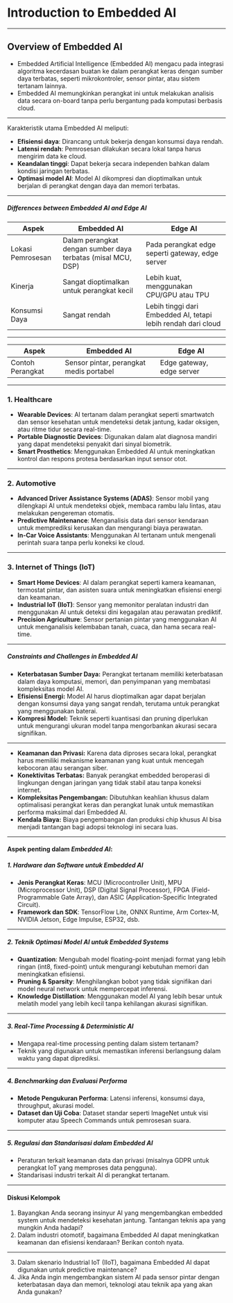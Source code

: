 <!-- ---
marp: true
theme: gaia
_class: lead
paginate: true
backgroundColor: #fff
backgroundImage: url('https://marp.app/assets/hero-background.svg')

--- -->

# Introduction to Embedded AI



---

## Overview of Embedded AI
- Embedded Artificial Intelligence (Embedded AI) mengacu pada integrasi algoritma kecerdasan buatan ke dalam perangkat keras dengan sumber daya terbatas, seperti mikrokontroler, sensor pintar, atau sistem tertanam lainnya.
- Embedded AI memungkinkan perangkat ini untuk melakukan analisis data secara on-board tanpa perlu bergantung pada komputasi berbasis cloud.

---

Karakteristik utama Embedded AI meliputi:
- **Efisiensi daya**: Dirancang untuk bekerja dengan konsumsi daya rendah.
- **Latensi rendah**: Pemrosesan dilakukan secara lokal tanpa harus mengirim data ke cloud.
- **Keandalan tinggi**: Dapat bekerja secara independen bahkan dalam kondisi jaringan terbatas.
- **Optimasi model AI**: Model AI dikompresi dan dioptimalkan untuk berjalan di perangkat dengan daya dan memori terbatas.

---
##### Differences between Embedded AI and Edge AI
| Aspek | Embedded AI | Edge AI |
|--------|-------------|---------|
| Lokasi Pemrosesan | Dalam perangkat dengan sumber daya terbatas (misal MCU, DSP) | Pada perangkat edge seperti gateway, edge server |
| Kinerja | Sangat dioptimalkan untuk perangkat kecil | Lebih kuat, menggunakan CPU/GPU atau TPU |
| Konsumsi Daya | Sangat rendah | Lebih tinggi dari Embedded AI, tetapi lebih rendah dari cloud |
---

| Aspek | Embedded AI | Edge AI |
|--------|-------------|---------|
| Contoh Perangkat | Sensor pintar, perangkat medis portabel | Edge gateway, edge server |

---

### 1. Healthcare
- **Wearable Devices**: AI tertanam dalam perangkat seperti smartwatch dan sensor kesehatan untuk mendeteksi detak jantung, kadar oksigen, atau ritme tidur secara real-time.
- **Portable Diagnostic Devices**: Digunakan dalam alat diagnosa mandiri yang dapat mendeteksi penyakit dari sinyal biometrik.
- **Smart Prosthetics**: Menggunakan Embedded AI untuk meningkatkan kontrol dan respons protesa berdasarkan input sensor otot.

---
### 2. Automotive
- **Advanced Driver Assistance Systems (ADAS)**: Sensor mobil yang dilengkapi AI untuk mendeteksi objek, membaca rambu lalu lintas, atau melakukan pengereman otomatis.
- **Predictive Maintenance**: Menganalisis data dari sensor kendaraan untuk memprediksi kerusakan dan mengurangi biaya perawatan.
- **In-Car Voice Assistants**: Menggunakan AI tertanam untuk mengenali perintah suara tanpa perlu koneksi ke cloud.
---

### 3. Internet of Things (IoT)
- **Smart Home Devices**: AI dalam perangkat seperti kamera keamanan, termostat pintar, dan asisten suara untuk meningkatkan efisiensi energi dan keamanan.
- **Industrial IoT (IIoT)**: Sensor yang memonitor peralatan industri dan menggunakan AI untuk deteksi dini kegagalan atau perawatan prediktif.
- **Precision Agriculture**: Sensor pertanian pintar yang menggunakan AI untuk menganalisis kelembaban tanah, cuaca, dan hama secara real-time.

---
##### Constraints and Challenges in Embedded AI

- **Keterbatasan Sumber Daya:** Perangkat tertanam memiliki keterbatasan dalam daya komputasi, memori, dan penyimpanan yang membatasi kompleksitas model AI.
- **Efisiensi Energi:** Model AI harus dioptimalkan agar dapat berjalan dengan konsumsi daya yang sangat rendah, terutama untuk perangkat yang menggunakan baterai.
- **Kompresi Model:** Teknik seperti kuantisasi dan pruning diperlukan untuk mengurangi ukuran model tanpa mengorbankan akurasi secara signifikan.

---

- **Keamanan dan Privasi:** Karena data diproses secara lokal, perangkat harus memiliki mekanisme keamanan yang kuat untuk mencegah kebocoran atau serangan siber.
- **Konektivitas Terbatas:** Banyak perangkat embedded beroperasi di lingkungan dengan jaringan yang tidak stabil atau tanpa koneksi internet.
- **Kompleksitas Pengembangan:** Dibutuhkan keahlian khusus dalam optimalisasi perangkat keras dan perangkat lunak untuk memastikan performa maksimal dari Embedded AI.
- **Kendala Biaya:** Biaya pengembangan dan produksi chip khusus AI bisa menjadi tantangan bagi adopsi teknologi ini secara luas.
---

#### Aspek penting dalam *Embedded AI*:  

##### 1. **Hardware dan Software untuk Embedded AI**  
   - **Jenis Perangkat Keras**: MCU (Microcontroller Unit), MPU (Microprocessor Unit), DSP (Digital Signal Processor), FPGA (Field-Programmable Gate Array), dan ASIC (Application-Specific Integrated Circuit).  
   - **Framework dan SDK**: TensorFlow Lite, ONNX Runtime, Arm Cortex-M, NVIDIA Jetson, Edge Impulse, ESP32, dsb.  
---

##### 2. **Teknik Optimasi Model AI untuk Embedded Systems**  
   - **Quantization**: Mengubah model floating-point menjadi format yang lebih ringan (int8, fixed-point) untuk mengurangi kebutuhan memori dan meningkatkan efisiensi.  
   - **Pruning & Sparsity**: Menghilangkan bobot yang tidak signifikan dari model neural network untuk mempercepat inferensi.  
   - **Knowledge Distillation**: Menggunakan model AI yang lebih besar untuk melatih model yang lebih kecil tanpa kehilangan akurasi signifikan.  
---

##### 3. **Real-Time Processing & Deterministic AI**  
   - Mengapa real-time processing penting dalam sistem tertanam?  
   - Teknik yang digunakan untuk memastikan inferensi berlangsung dalam waktu yang dapat diprediksi.  
---

##### 4. **Benchmarking dan Evaluasi Performa**  
   - **Metode Pengukuran Performa**: Latensi inferensi, konsumsi daya, throughput, akurasi model.  
   - **Dataset dan Uji Coba**: Dataset standar seperti ImageNet untuk visi komputer atau Speech Commands untuk pemrosesan suara.  
---

##### 5. **Regulasi dan Standarisasi dalam Embedded AI**  
   - Peraturan terkait keamanan data dan privasi (misalnya GDPR untuk perangkat IoT yang memproses data pengguna).  
   - Standarisasi industri terkait AI di perangkat tertanam. 
---

#### Diskusi Kelompok
1. Bayangkan Anda seorang insinyur AI yang mengembangkan embedded system untuk mendeteksi kesehatan jantung. Tantangan teknis apa yang mungkin Anda hadapi?
2. Dalam industri otomotif, bagaimana Embedded AI dapat meningkatkan keamanan dan efisiensi kendaraan? Berikan contoh nyata.
---
3. Dalam skenario Industrial IoT (IIoT), bagaimana Embedded AI dapat digunakan untuk predictive maintenance?
4. Jika Anda ingin mengembangkan sistem AI pada sensor pintar dengan keterbatasan daya dan memori, teknologi atau teknik apa yang akan Anda gunakan?
